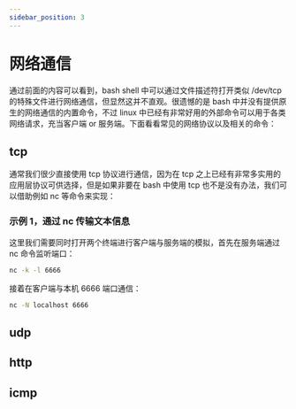 ```yaml
---
sidebar_position: 3
---
```

# 网络通信

通过前面的内容可以看到，bash shell 中可以通过文件描述符打开类似 /dev/tcp 的特殊文件进行网络通信，但显然这并不直观。很遗憾的是 bash 中并没有提供原生的网络通信的内置命令，不过 linux 中已经有非常好用的外部命令可以用于各类网络请求，充当客户端 or 服务端。下面看看常见的网络协议以及相关的命令：

## tcp
通常我们很少直接使用 tcp 协议进行通信，因为在 tcp 之上已经有非常多实用的应用层协议可供选择，但是如果非要在 bash 中使用 tcp 也不是没有办法，我们可以借助例如 nc 等命令来实现：

### 示例 1，通过 nc 传输文本信息
这里我们需要同时打开两个终端进行客户端与服务端的模拟，首先在服务端通过 nc 命令监听端口：
```bash
nc -k -l 6666
```
接着在客户端与本机 6666 端口通信：
```bash
nc -N localhost 6666
```

## udp


## http


## icmp


